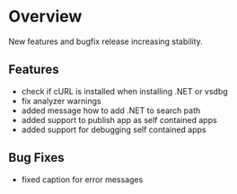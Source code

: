 # Overview
New features and bugfix release increasing stability.

## Features
- check if cURL is installed when installing .NET or vsdbg
- fix analyzer warnings
- added message how to add .NET to search path
- added support to publish app as self contained apps
- added support for debugging self contained apps

## Bug Fixes
- fixed caption for error messages
